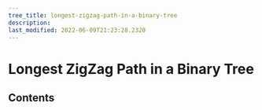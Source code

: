 ```yaml
---
tree_title: longest-zigzag-path-in-a-binary-tree
description: 
last_modified: 2022-06-09T21:23:28.2328
---
```


# Longest ZigZag Path in a Binary Tree

## Contents
